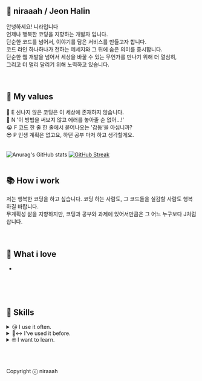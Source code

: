 ## 🐰 niraaah / Jeon Halin
안녕하세요! 니라입니다  <br />
언제나 행복한 코딩을 지향하는 개발자 입니다.<br />
단순한 코드를 넘어서, 이야기를 담은 서비스를 만들고자 합니다. <br />
코드 라인 하나하나가 전하는 메세지와 그 뒤에 숨은 의미를 중시합니다. <br />
단순한 웹 개발을 넘어서 세상을 바꿀 수 있는 무언가를 만나기 위해 더 열심히, <br />
그리고 더 멀리 달리기 위해 노력하고 있습니다.
<br />
<br />
<br />
## 🌿 My values
🥳 E 신나지 않은 코딩은 이 세상에 존재하지 않습니다.<br />
🫠 N '이 방법을 써보지 않고 에러를 놓아줄 순 없어...!'<br />
😭 F 코드 한 줄 한 줄에서 묻어나오는 '감동'을 아십니까?<br />
😎 P 인생 계획은 없고요, 하던 공부 마저 하고 생각할게요.<br />
<br />
<br />
![Anurag's GitHub stats](https://github-readme-stats.vercel.app/api?username=niraaah&hide=contribs,prs&show_icons=true&theme=tokyonight&hide_border=true)
[![GitHub Streak](https://streak-stats.demolab.com?user=niraaah&theme=tokyonight&hide_border=true&date_format=M%20j%5B%2C%20Y%5D&mode=daily)](https://git.io/streak-stats)
<br />
<br />
## 📚 How i work
저는 행복한 코딩을 하고 싶습니다. 코딩 하는 사람도, 그 코드들을 실감할 사람도 행복하길 바랍니다. <br />
무계획성 삶을 지향하지만, 코딩과 공부와 과제에 있어서만큼은 그 어느 누구보다 J처럼 삽니다.
<br />
<br />
<br />
## 🥰 What i love
- 
<br />
<br />
<br />

## 🌵 Skills
<details>
<summary>😘 I use it often.</summary>
  
  ![JavaScript](https://img.shields.io/badge/js-F7DF1E?style=for-the-badge&logo=javascript&logoColor=black)
  ![Express](https://img.shields.io/badge/express-000000?style=for-the-badge&logo=express&logoColor=white)
  ![Python](https://img.shields.io/badge/python-3178C6?style=for-the-badge&logo=python&logoColor=white)
  
</details>

<details>
<summary>🙂‍↔️ I've used it before.</summary>
  
  ![C/C++](https://img.shields.io/badge/C/C++-2496ED?style=for-the-badge&logo=C&logoColor=pink)
  ![Java](https://img.shields.io/badge/Java-007396?style=for-the-badge&logo=Java&logoColor=white)
  ![Docker](https://img.shields.io/badge/Docker-2496ED?style=for-the-badge&logo=Docker&logoColor=white)
  ![MySQL](https://img.shields.io/badge/MySQL-4479A1?style=for-the-badge&logo=mysql&logoColor=white)
  
</details>

<details>
<summary>🤓 I want to learn.</summary>
  
  ![TypeScript](https://img.shields.io/badge/ts-3178C6?style=for-the-badge&logo=typescript&logoColor=white)
  ![NestJS](https://img.shields.io/badge/nestjs-E0234E?style=for-the-badge&logo=nestjs&logoColor=white)
  ![React](https://img.shields.io/badge/react-61DAFB?style=for-the-badge&logo=react&logoColor=black)
  ![Babel](https://img.shields.io/badge/Babel-F9DC3E?style=for-the-badge&logo=Babel&logoColor=black)
  ![Webpack](https://img.shields.io/badge/Webpack-8DD6F9?style=for-the-badge&logo=Webpack&logoColor=black)
  ![Android](https://img.shields.io/badge/Android-3DDC84?style=for-the-badge&logo=android&logoColor=white)
  ![iOS](https://img.shields.io/badge/iOS-000000?style=for-the-badge&logo=iOS&logoColor=white)
  ![Kotlin](https://img.shields.io/badge/Kotlin-7F52FF?style=for-the-badge&logo=Kotlin&logoColor=white)
  ![Swift](https://img.shields.io/badge/Swift-F05138?style=for-the-badge&logo=Swift&logoColor=white)
  ![Kubernetes](https://img.shields.io/badge/Kubernetes-326CE5?style=for-the-badge&logo=Kubernetes&logoColor=white)
  ![Jenkins](https://img.shields.io/badge/Jenkins-D24939?style=for-the-badge&logo=Jenkins&logoColor=white)
  ![Elasticsearch](https://img.shields.io/badge/Elasticsearch-005571?style=for-the-badge&logo=Elasticsearch&logoColor=white)
  ![Logstash](https://img.shields.io/badge/Logstash-005571?style=for-the-badge&logo=Logstash&logoColor=white)
  ![Kibana](https://img.shields.io/badge/kibana-005571?style=for-the-badge&logo=Kibana&logoColor=white)
  ![AWS](https://img.shields.io/badge/AWS-232F3E?style=for-the-badge&logo=amazonaws&logoColor=white)
  
</details>
<br />
<br />
<br />


Copyright ⓒ niraaah

